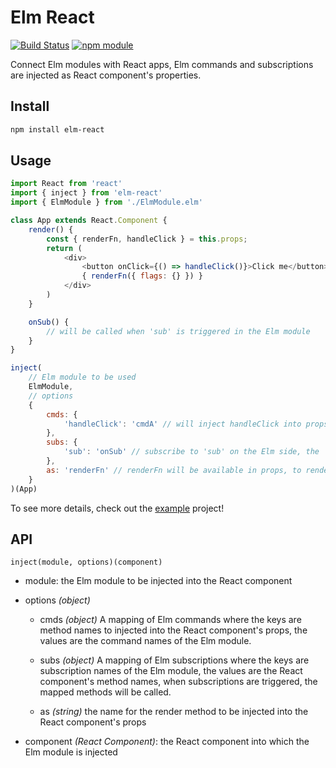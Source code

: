 # Elm React

[![Build Status](https://travis-ci.org/jedirandy/elm-react.svg?branch=master)](https://travis-ci.org/jedirandy/elm-react)
[![npm module](https://badge.fury.io/js/elm-react.svg)](https://www.npmjs.org/package/elm-react)

Connect Elm modules with React apps, Elm commands and subscriptions are injected as React component's properties.

## Install
```sh
npm install elm-react
```

## Usage
```javascript
import React from 'react'
import { inject } from 'elm-react'
import { ElmModule } from './ElmModule.elm'

class App extends React.Component {
    render() {
        const { renderFn, handleClick } = this.props;
        return (
            <div>
                <button onClick={() => handleClick()}>Click me</button>
                { renderFn({ flags: {} }) }
            </div>
        )
    }

    onSub() {
        // will be called when 'sub' is triggered in the Elm module
    }
}

inject(
    // Elm module to be used
    ElmModule,
    // options
    {
        cmds: {
            'handleClick': 'cmdA' // will inject handleClick into props, when called, will trigger command 'cmdA'
        },
        subs: {
            'sub': 'onSub' // subscribe to 'sub' on the Elm side, the 'onSub' function will be called
        },
        as: 'renderFn' // renderFn will be available in props, to render the Elm module
    }
)(App)
```

To see more details, check out the [example](/example) project!

## API

`inject(module, options)(component)`

* module: the Elm module to be injected into the React component

* options *(object)*
   * cmds *(object)* A mapping of Elm commands where the keys are method names to injected into the React component's props, the values are the command names of the Elm module.
    
   * subs *(object)* A mapping of Elm subscriptions where the keys are subscription names of the Elm module, the values are the React component's method names, when subscriptions are triggered, the mapped methods will be called.
   
   * as *(string)* the name for the render method to be injected into the React component's props

* component *(React Component)*: the React component into which the Elm module is injected
